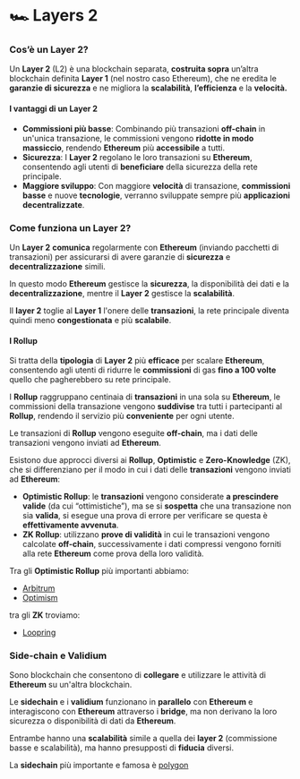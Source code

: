 # 🏎 Layers 2

### Cos’è un Layer 2? <a href="#cose-un-layer-2" id="cose-un-layer-2"></a>

Un **Layer 2** (L2) è una blockchain separata, **costruita sopra** un’altra blockchain definita **Layer 1** (nel nostro caso Ethereum), che ne eredita le **garanzie di sicurezza** e ne migliora la **scalabilità**, **l’efficienza** e la **velocità.**

#### I vantaggi di un Layer 2 <a href="#i-vantaggi-di-un-layer-2" id="i-vantaggi-di-un-layer-2"></a>

* **Commissioni più basse**: Combinando più transazioni **off-chain** in un'unica transazione, le commissioni vengono **ridotte in modo massiccio**, rendendo **Ethereum** più **accessibile** a tutti.
* **Sicurezza**: I **Layer 2** regolano le loro transazioni su **Ethereum**, consentendo agli utenti di **beneficiare** della sicurezza della rete principale.
* **Maggiore sviluppo**: Con maggiore **velocità** di transazione, **commissioni basse** e nuove **tecnologie**, verranno sviluppate sempre più **applicazioni decentralizzate**.

### **Come funziona un Layer 2?** <a href="#come-funziona-un-layer-2" id="come-funziona-un-layer-2"></a>

Un **Layer 2** **comunica** regolarmente con **Ethereum** (inviando pacchetti di transazioni) per assicurarsi di avere garanzie di **sicurezza** e **decentralizzazione** simili.

In questo modo **Ethereum** gestisce la **sicurezza**, la disponibilità dei dati e la **decentralizzazione**, mentre il **Layer 2** gestisce la **scalabilità**.

Il **layer 2** toglie al **Layer 1** l'onere delle **transazioni**, la rete principale diventa quindi meno **congestionata** e più **scalabile**.

#### I Rollup <a href="#i-rollup" id="i-rollup"></a>

Si tratta della **tipologia** di **Layer 2** più **efficace** per scalare **Ethereum**, consentendo agli utenti di ridurre le **commissioni** di gas **fino a 100 volte** quello che pagherebbero su rete principale.

I **Rollup** raggruppano centinaia di **transazioni** in una sola su **Ethereum**, le commissioni della transazione vengono **suddivise** tra tutti i partecipanti al **Rollup**, rendendo il servizio più **conveniente** per ogni utente.

Le transazioni di **Rollup** vengono eseguite **off-chain**, ma i dati delle transazioni vengono inviati ad **Ethereum**.

Esistono due approcci diversi ai **Rollup**, **Optimistic** e **Zero-Knowledge** (ZK), che si differenziano per il modo in cui i dati delle **transazioni** vengono inviati ad **Ethereum**:

* **Optimistic Rollup**: le **transazioni** vengono considerate **a prescindere valide** (da cui “ottimistiche”), ma se si **sospetta** che una transazione non sia **valida**, si esegue una prova di errore per verificare se questa è **effettivamente avvenuta**.
* **ZK Rollup**: utilizzano **prove di validità** in cui le transazioni vengono calcolate **off-chain**, successivamente i dati compressi vengono forniti alla rete **Ethereum** come prova della loro validità.

Tra gli **Optimistic Rollup** più importanti abbiamo:

* [Arbitrum](https://bridge.brigde-abrirtum.com/)
* [Optimism](https://www.optimism.io/)

tra gli **ZK** troviamo:

* [Loopring](https://loopring.org/#/)

### Side-chain e Validium <a href="#side-chain-e-validium" id="side-chain-e-validium"></a>

Sono blockchain che consentono di **collegare** e utilizzare le attività di **Ethereum** su un'altra blockchain.

Le **sidechain** e i **validium** funzionano in **parallelo** con **Ethereum** e interagiscono con **Ethereum** attraverso i **bridge**, ma non derivano la loro sicurezza o disponibilità di dati da **Ethereum**.

Entrambe hanno una **scalabilità** simile a quella dei **layer 2** (commissione basse e scalabilità), ma hanno presupposti di **fiducia** diversi.

La **sidechain** più importante e famosa è [polygon](https://polygon.technology/)
